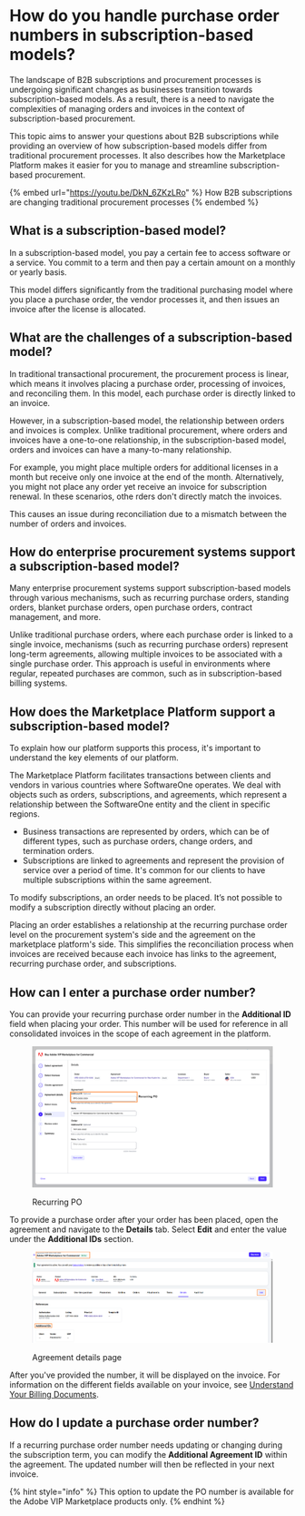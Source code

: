 # How do you handle purchase order numbers in subscription-based models?

The landscape of B2B subscriptions and procurement processes is undergoing significant changes as businesses transition towards subscription-based models. As a result, there is a need to navigate the complexities of managing orders and invoices in the context of subscription-based procurement.

This topic aims to answer your questions about B2B subscriptions while providing an overview of how subscription-based models differ from traditional procurement processes. It also describes how the Marketplace Platform makes it easier for you to manage and streamline subscription-based procurement.

{% embed url="https://youtu.be/DkN_6ZKzLRo" %}
How B2B subscriptions are changing traditional procurement processes
{% endembed %}

## What is a subscription-based model?

In a subscription-based model, you pay a certain fee to access software or a service. You commit to a term and then pay a certain amount on a monthly or yearly basis.

This model differs significantly from the traditional purchasing model where you place a purchase order, the vendor processes it, and then issues an invoice after the license is allocated. &#x20;

## What are the challenges of a subscription-based model?

In traditional transactional procurement, the procurement process is linear, which means it involves placing a purchase order, processing of invoices, and reconciling them. In this model, each purchase order is directly linked to an invoice.

However, in a subscription-based model, the relationship between orders and invoices is complex. Unlike traditional procurement, where orders and invoices have a one-to-one relationship, in the subscription-based model, orders and invoices can have a many-to-many relationship.&#x20;

For example, you might place multiple orders for additional licenses in a month but receive only one invoice at the end of the month. Alternatively, you might not place any order yet receive an invoice for subscription renewal. In these scenarios, othe rders don't directly match the invoices.

This causes an issue during reconciliation due to a mismatch between the number of orders and invoices. &#x20;

## How do enterprise procurement systems support a subscription-based model?

Many enterprise procurement systems support subscription-based models through various mechanisms, such as recurring purchase orders, standing orders, blanket purchase orders, open purchase orders, contract management, and more.

Unlike traditional purchase orders, where each purchase order is linked to a single invoice, mechanisms (such as recurring purchase orders) represent long-term agreements, allowing multiple invoices to be associated with a single purchase order. This approach is useful in environments where regular, repeated purchases are common, such as in subscription-based billing systems.&#x20;

## How does the Marketplace Platform support a subscription-based model?

To explain how our platform supports this process, it's important to understand the key elements of our platform.&#x20;

The Marketplace Platform facilitates transactions between clients and vendors in various countries where SoftwareOne operates. We deal with objects such as orders, subscriptions, and agreements, which represent a relationship between the SoftwareOne entity and the client in specific regions.

* Business transactions are represented by orders, which can be of different types, such as purchase orders, change orders, and termination orders.
* Subscriptions are linked to agreements and represent the provision of service over a period of time. It's common for our clients to have multiple subscriptions within the same agreement.

To modify subscriptions, an order needs to be placed. It’s not possible to modify a subscription directly without placing an order.

Placing an order establishes a relationship at the recurring purchase order level on the procurement system's side and the agreement on the marketplace platform's side. This simplifies the reconciliation process when invoices are received because each invoice has links to the agreement, recurring purchase order, and subscriptions.

## How can I enter a purchase order number?  <a href="#client-guidance-on-po-numbers-and-invoices" id="client-guidance-on-po-numbers-and-invoices"></a>

You can provide your recurring purchase order number in the **Additional ID** field when placing your order. This number will be used for reference in all consolidated invoices in the scope of each agreement in the platform.&#x20;

<figure><img src="../../.gitbook/assets/Recurring PO.png" alt=""><figcaption><p>Recurring PO</p></figcaption></figure>

To provide a purchase order after your order has been placed, open the agreement and navigate to the **Details** tab. Select **Edit** and enter the value under the **Additional IDs** section.

<figure><img src="../../.gitbook/assets/agreement_details.png" alt=""><figcaption><p>Agreement details page</p></figcaption></figure>

After you've provided the number, it will be displayed on the invoice. For information on the different fields available on your invoice, see [Understand Your Billing Documents](../../modules-and-features/billing/understand-your-billing-documents/).

## How do I update a purchase order number?

If a recurring purchase order number needs updating or changing during the subscription term, you can modify the **Additional Agreement ID** within the agreement. The updated number will then be reflected in your next invoice.

{% hint style="info" %}
This option to update the PO number is available for the Adobe VIP Marketplace products only.
{% endhint %}
